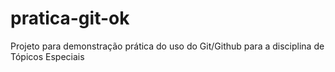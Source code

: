 # pratica-git-ok
Projeto para demonstração prática do uso do Git/Github para a disciplina de Tópicos Especiais
